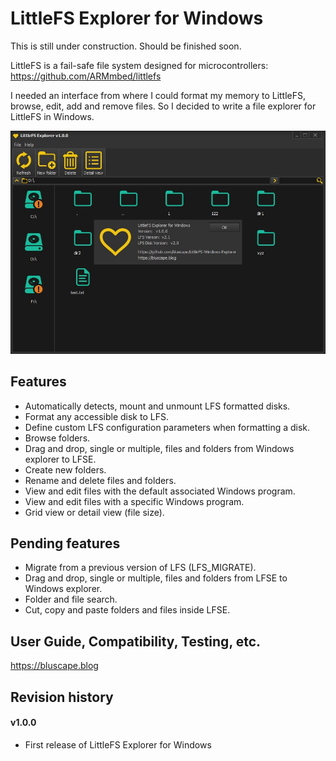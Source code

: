 # LittleFS Explorer for Windows

This is still under construction. Should be finished soon.

LittleFS is a fail-safe file system designed for microcontrollers: https://github.com/ARMmbed/littlefs

I needed an interface from where I could format my memory to LittleFS, browse, edit, add and remove files. So I decided to write a file explorer for LittleFS in Windows.  

![GitHub Logo](/images/ExplorerWAbout.jpg)

## Features
* Automatically detects, mount and unmount LFS formatted disks.
* Format any accessible disk to LFS.
* Define custom LFS configuration parameters when formatting a disk.
* Browse folders.
* Drag and drop, single or multiple, files and folders from Windows explorer to LFSE.
* Create new folders.
* Rename and delete files and folders.
* View and edit files with the default associated Windows program.
* View and edit files with a specific Windows program.
* Grid view or detail view (file size).

## Pending features
* Migrate from a previous version of LFS (LFS_MIGRATE). 
* Drag and drop, single or multiple, files and folders from LFSE to Windows explorer. 
* Folder and file search.
* Cut, copy and paste folders and files inside LFSE.

## User Guide, Compatibility, Testing, etc.
https://bluscape.blog

## Revision history

#### v1.0.0
* First release of LittleFS Explorer for Windows

